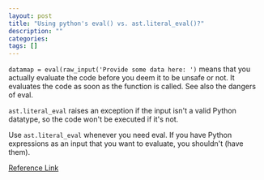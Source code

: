 ```yaml
---
layout: post
title: "Using python's eval() vs. ast.literal_eval()?"
description: ""
categories: 
tags: []
---
```


`datamap = eval(raw_input('Provide some data here: ')` means that you actually evaluate the code before you deem it to be unsafe or not. It evaluates the code as soon as the function is called. See also the dangers of eval.

`ast.literal_eval` raises an exception if the input isn't a valid Python datatype, so the code won't be executed if it's not.

Use `ast.literal_eval` whenever you need eval. If you have Python expressions as an input that you want to evaluate, you shouldn't (have them).

[Reference Link](http://stackoverflow.com/questions/15197673/using-pythons-eval-vs-ast-literal-evals)